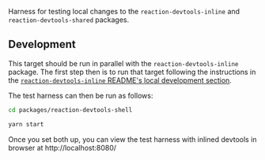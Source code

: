 Harness for testing local changes to the `reaction-devtools-inline` and `reaction-devtools-shared` packages.

## Development

This target should be run in parallel with the `reaction-devtools-inline` package. The first step then is to run that target following the instructions in the [`reaction-devtools-inline` README's local development section](https://github.com/zuckbook/reaction/tree/main/packages/reaction-devtools-inline#local-development).

The test harness can then be run as follows:
```sh
cd packages/reaction-devtools-shell

yarn start
```

Once you set both up, you can view the test harness with inlined devtools in browser at http://localhost:8080/
